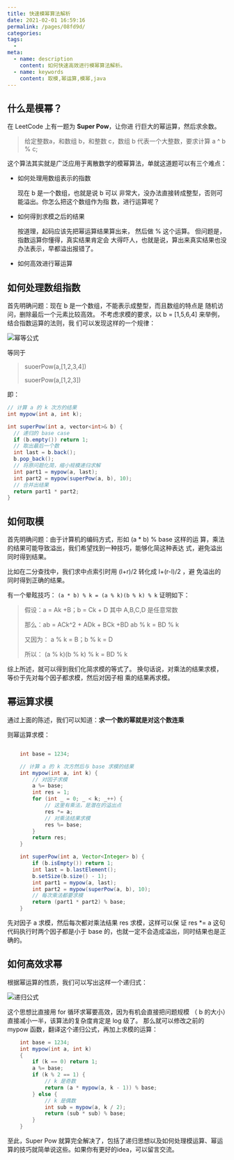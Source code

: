 ```yaml
---
title: 快速模幂算法解析
date: 2021-02-01 16:59:16
permalink: /pages/08fd9d/
categories:
tags:
  - 
meta:
  - name: description
    content: 如何快速高效进行模幂算法解析。
  - name: keywords
    content: 取模,幂运算,模幂,java
---
```


## 什么是模幂？

在 LeetCode 上有一题为 **Super Pow**，让你进 ⾏巨⼤的幂运算，然后求余数。

> 给定整数a，和数组 b，和整数 c，数组 b 代表一个大整数，要求计算 a ^ b % c;


这个算法其实就是⼴泛应⽤于离散数学的模幂算法，单就这道题可以有三个难点：

- 如何处理⽤数组表⽰的指数

  现在 b 是⼀个数组，也就是说 b 可以 ⾮常⼤，没办法直接转成整型，否则可能溢出。你怎么把这个数组作为指 数，进⾏运算呢？ 
- 如何得到求模之后的结果

  按道理，起码应该先把幂运算结果算出来， 然后做 %  这个运算。
  但问题是，指数运算你懂得，真实结果肯定会 ⼤得吓⼈，也就是说，算出来真实结果也没办法表⽰，早都溢出报错了。 
- 如何⾼效进⾏幂运算

## 如何处理数组指数

⾸先明确问题：现在 b 是⼀个数组，不能表⽰成整型，⽽且数组的特点是 随机访问，删除最后⼀个元素⽐较⾼效。
不考虑求模的要求，以 b = [1,5,6,4] 来举例，结合指数运算的法则，我 们可以发现这样的⼀个规律：

![幂等公式](https://cdn.jsdelivr.net/gh/yxw839841231/images/studying-icu/20210202095515.png)

等同于
> suoerPow(a,[1,2,3,4])
> 
> suoerPow(a,[1,2,3])

即：
```java
// 计算 a 的 k 次⽅的结果 
int mypow(int a, int k); 

int superPow(int a, vector<int>& b) { 
  // 递归的 base case 
  if (b.empty()) return 1; 
  // 取出最后⼀个数 
  int last = b.back();
  b.pop_back(); 
  // 将原问题化简，缩⼩规模递归求解 
  int part1 = mypow(a, last); 
  int part2 = mypow(superPow(a, b), 10); 
  // 合并出结果
  return part1 * part2;
}
```

## 如何取模


⾸先明确问题：由于计算机的编码⽅式，形如 (a * b) % base 这样的运 算，乘法的结果可能导致溢出，我们希望找到⼀种技巧，能够化简这种表达 式，避免溢出同时得到结果。 

⽐如在⼆分查找中，我们求中点索引时⽤ (l+r)/2 转化成 l+(r-l)/2 ，避 免溢出的同时得到正确的结果。 

有一个晕眩技巧： `(a * b) % k = (a % k)(b % k) % k` 证明如下：
>假设：a = Ak +B；b = Ck + D 其中 A,B,C,D 是任意常数
> 
>那么：ab = ACk^2 + ADk + BCk +BD ab % k = BD % k 
> 
>⼜因为： a % k = B；b % k = D 
> 
>所以： (a % k)(b % k) % k = BD % k 

综上所述，就可以得到我们化简求模的等式了。 换句话说，对乘法的结果求模，等价于先对每个因⼦都求模，然后对因⼦相 乘的结果再求模。


## 幂运算求模

通过上面的陈述，我们可以知道：**求⼀个数的幂就是对这个数连乘**

则幂运算求模：
```java

    int base = 1234;

    // 计算 a 的 k 次⽅然后与 base 求模的结果
    int mypow(int a, int k) {
        // 对因⼦求模
        a %= base;
        int res = 1;
        for (int _ = 0; _ < k; _++) {
            // 这⾥有乘法，是潜在的溢出点
            res *= a;
            // 对乘法结果求模
            res %= base;
        }
        return res;
    }

    int superPow(int a, Vector<Integer> b) {
        if (b.isEmpty()) return 1;
        int last = b.lastElement();
        b.setSize(b.size() - 1);
        int part1 = mypow(a, last);
        int part2 = mypow(superPow(a, b), 10);
        // 每次乘法都要求模
        return (part1 * part2) % base;
    }

```
先对因⼦ a 求模，然后每次都对乘法结果 res 求模，这样可以保 证 res *= a 这句代码执⾏时两个因⼦都是⼩于 base 的，也就⼀定不会造成溢出，同时结果也是正确的。


## 如何⾼效求幂
根据幂运算的性质，我们可以写出这样⼀个递归式：

![递归公式](https://cdn.jsdelivr.net/gh/yxw839841231/images/studying-icu/20210201200421.png)

这个思想⽐直接⽤ for 循环求幂要⾼效，因为有机会直接把问题规模 （ b 的⼤⼩）直接减⼩⼀半，该算法的复杂度肯定是 log 级了。
那么就可以修改之前的 mypow 函数，翻译这个递归公式，再加上求模的运算：

```java
    int base = 1234; 
    int mypow(int a, int k)
    { 
        if (k == 0) return 1;
        a %= base;
        if (k % 2 == 1) {
            // k 是奇数 
            return (a * mypow(a, k - 1)) % base;
        } else {
            // k 是偶数
            int sub = mypow(a, k / 2); 
            return (sub * sub) % base; 
        }
    }
```
⾄此，Super Pow 就算完全解决了，包括了递归思想以及如何处理模运算、幂运算的技巧就简单说这些。如果你有更好的idea，可以留言交流。